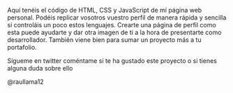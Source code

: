 Aquí tenéis el código de HTML, CSS y JavaScript de mí página web personal. Podéis replicar vosotros vuestro perfil de manera rápida y sencilla si controláis un poco estos lenguajes.
Crearte una página de perfil como esta puede ayudarte y dar otra imagen de ti a la hora de presentarte como desarrollador.
También viene bien para sumar un proyecto más a tu portafolio.

Sígueme en twitter coméntame si te ha gustado este proyecto o si tienes alguna duda sobre ello

@raullama12 
